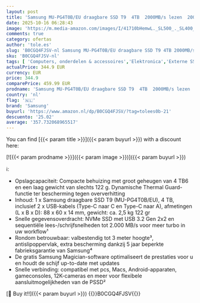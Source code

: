 ```yaml
---
layout: post
title: 'Samsung MU-PG4T0B/EU draagbare SSD T9  4TB  2000MB/s lezen  2000MB/s schrijven  USB 3.2 Gen.2x2  externe harde schijf voor professionele gebruikers  compatibel met Mac  pc  Android en 12K-camera s'
date: 2025-10-16 06:28:43
image: 'https://m.media-amazon.com/images/I/41710bHemwL._SL500_._SL400_.jpg'
comments: true
category: ofertas
author: 'tole.es'
slug: 'B0CGQ4FJSV-nl Samsung MU-PG4T0B/EU draagbare SSD T9 4TB 2000MB/s lezen...'
sku: 'B0CGQ4FJSV-nl'
tags: [ 'Computers, onderdelen & accessoires','Elektronica','Externe SSDs','Externe apparaten & dataopslag','Gegevensopslag','samsung','🇳🇱', ]
actualPrice: 344.9 EUR
currency: EUR
price: 344.9
comparePrice: 459.99 EUR
prodname: 'Samsung MU-PG4T0B/EU draagbare SSD T9  4TB  2000MB/s lezen  2000MB/s schrijven  USB 3.2 Gen.2x2  externe harde schijf voor professionele gebruikers  compatibel met Mac  pc  Android en 12K-camera s'
country: 'nl'
flag: '🇳🇱'
brand: 'Samsung'
buyurl: 'https://www.amazon.nl/dp/B0CGQ4FJSV/?tag=tolees0b-21'
descuento: '25.02'
average: '357.732068965517'
---
```


You can find [{{< param title >}}]({{< param buyurl >}}) with a discount here:

[![{{< param prodname >}}]({{< param image >}})]({{< param buyurl >}})

ℹ️:

- Opslagcapaciteit: Compacte behuizing met groot geheugen van 4 TB6 en een laag gewicht van slechts 122 g. Dynamische Thermal Guard-functie ter bescherming tegen oververhitting
- Inhoud: 1 x Samsung draagbare SSD T9 (MU-PG4T0B/EU), 4 TB, inclusief 2 x USB-kabels (Type-C naar C en Type-C naar A), afmetingen (L x B x D): 88 x 60 x 14 mm, gewicht: ca. 2,5 kg 122 gr
- Snelle gegevensoverdracht: NVMe SSD met USB 3.2 Gen 2x2 en sequentiële lees-/schrijfsnelheden tot 2.000 MB/s voor meer turbo in uw workflow¹
- Rondom betrouwbaar: valbestendig tot 3 meter hoogte³, antislipoppervlak, extra bescherming dankzij 5 jaar beperkte fabrieksgarantie van Samsung⁴
- De gratis Samsung Magician-software optimaliseert de prestaties voor u en houdt de schijf up-to-date met updates
- Snelle verbinding: compatibel met pcs, Macs, Android-apparaten, gameconsoles, 12K-cameras en meer voor flexibele aansluitmogelijkheden van de PSSD²

[🛒 Buy it!!]({{< param buyurl >}})
{{<world>}}B0CGQ4FJSV{{</world>}}
